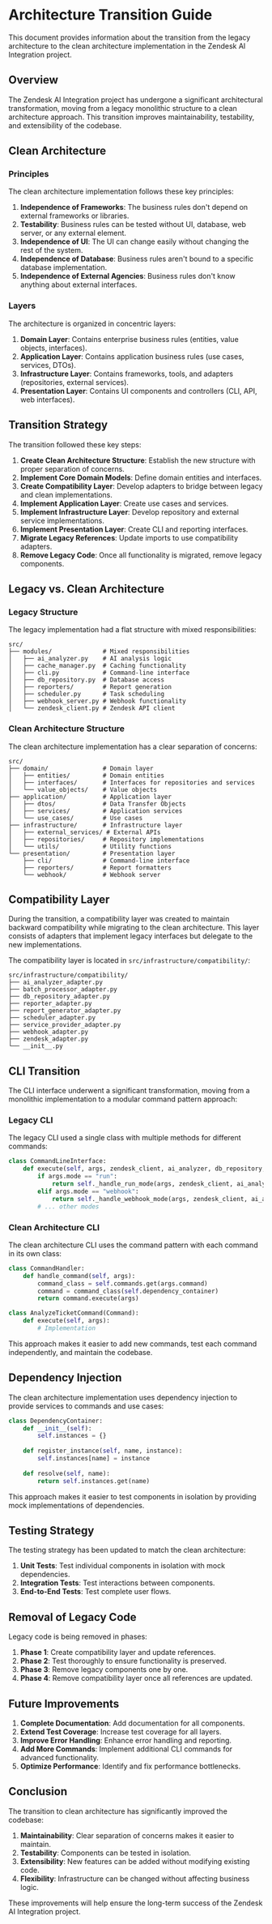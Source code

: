 # Architecture Transition Guide

This document provides information about the transition from the legacy architecture to the clean architecture implementation in the Zendesk AI Integration project.

## Overview

The Zendesk AI Integration project has undergone a significant architectural transformation, moving from a legacy monolithic structure to a clean architecture approach. This transition improves maintainability, testability, and extensibility of the codebase.

## Clean Architecture

### Principles

The clean architecture implementation follows these key principles:

1. **Independence of Frameworks**: The business rules don't depend on external frameworks or libraries.
2. **Testability**: Business rules can be tested without UI, database, web server, or any external element.
3. **Independence of UI**: The UI can change easily without changing the rest of the system.
4. **Independence of Database**: Business rules aren't bound to a specific database implementation.
5. **Independence of External Agencies**: Business rules don't know anything about external interfaces.

### Layers

The architecture is organized in concentric layers:

1. **Domain Layer**: Contains enterprise business rules (entities, value objects, interfaces).
2. **Application Layer**: Contains application business rules (use cases, services, DTOs).
3. **Infrastructure Layer**: Contains frameworks, tools, and adapters (repositories, external services).
4. **Presentation Layer**: Contains UI components and controllers (CLI, API, web interfaces).

## Transition Strategy

The transition followed these key steps:

1. **Create Clean Architecture Structure**: Establish the new structure with proper separation of concerns.
2. **Implement Core Domain Models**: Define domain entities and interfaces.
3. **Create Compatibility Layer**: Develop adapters to bridge between legacy and clean implementations.
4. **Implement Application Layer**: Create use cases and services.
5. **Implement Infrastructure Layer**: Develop repository and external service implementations.
6. **Implement Presentation Layer**: Create CLI and reporting interfaces.
7. **Migrate Legacy References**: Update imports to use compatibility adapters.
8. **Remove Legacy Code**: Once all functionality is migrated, remove legacy components.

## Legacy vs. Clean Architecture

### Legacy Structure

The legacy implementation had a flat structure with mixed responsibilities:

```
src/
├── modules/              # Mixed responsibilities
│   ├── ai_analyzer.py    # AI analysis logic
│   ├── cache_manager.py  # Caching functionality
│   ├── cli.py            # Command-line interface
│   ├── db_repository.py  # Database access
│   ├── reporters/        # Report generation
│   ├── scheduler.py      # Task scheduling
│   ├── webhook_server.py # Webhook functionality
│   └── zendesk_client.py # Zendesk API client
```

### Clean Architecture Structure

The clean architecture implementation has a clear separation of concerns:

```
src/
├── domain/               # Domain layer
│   ├── entities/         # Domain entities
│   ├── interfaces/       # Interfaces for repositories and services
│   └── value_objects/    # Value objects
├── application/          # Application layer
│   ├── dtos/             # Data Transfer Objects
│   ├── services/         # Application services
│   └── use_cases/        # Use cases
├── infrastructure/       # Infrastructure layer
│   ├── external_services/ # External APIs
│   ├── repositories/     # Repository implementations
│   └── utils/            # Utility functions
└── presentation/         # Presentation layer
    ├── cli/              # Command-line interface
    ├── reporters/        # Report formatters
    └── webhook/          # Webhook server
```

## Compatibility Layer

During the transition, a compatibility layer was created to maintain backward compatibility while migrating to the clean architecture. This layer consists of adapters that implement legacy interfaces but delegate to the new implementations.

The compatibility layer is located in `src/infrastructure/compatibility/`:

```
src/infrastructure/compatibility/
├── ai_analyzer_adapter.py
├── batch_processor_adapter.py
├── db_repository_adapter.py
├── reporter_adapter.py
├── report_generator_adapter.py
├── scheduler_adapter.py
├── service_provider_adapter.py
├── webhook_adapter.py
├── zendesk_adapter.py
└── __init__.py
```

## CLI Transition

The CLI interface underwent a significant transformation, moving from a monolithic implementation to a modular command pattern approach:

### Legacy CLI

The legacy CLI used a single class with multiple methods for different commands:

```python
class CommandLineInterface:
    def execute(self, args, zendesk_client, ai_analyzer, db_repository, report_modules):
        if args.mode == "run":
            return self._handle_run_mode(args, zendesk_client, ai_analyzer, db_repository)
        elif args.mode == "webhook":
            return self._handle_webhook_mode(args, zendesk_client, ai_analyzer, db_repository)
        # ... other modes
```

### Clean Architecture CLI

The clean architecture CLI uses the command pattern with each command in its own class:

```python
class CommandHandler:
    def handle_command(self, args):
        command_class = self.commands.get(args.command)
        command = command_class(self.dependency_container)
        return command.execute(args)

class AnalyzeTicketCommand(Command):
    def execute(self, args):
        # Implementation
```

This approach makes it easier to add new commands, test each command independently, and maintain the codebase.

## Dependency Injection

The clean architecture implementation uses dependency injection to provide services to commands and use cases:

```python
class DependencyContainer:
    def __init__(self):
        self.instances = {}
    
    def register_instance(self, name, instance):
        self.instances[name] = instance
    
    def resolve(self, name):
        return self.instances.get(name)
```

This approach makes it easier to test components in isolation by providing mock implementations of dependencies.

## Testing Strategy

The testing strategy has been updated to match the clean architecture:

1. **Unit Tests**: Test individual components in isolation with mock dependencies.
2. **Integration Tests**: Test interactions between components.
3. **End-to-End Tests**: Test complete user flows.

## Removal of Legacy Code

Legacy code is being removed in phases:

1. **Phase 1**: Create compatibility layer and update references.
2. **Phase 2**: Test thoroughly to ensure functionality is preserved.
3. **Phase 3**: Remove legacy components one by one.
4. **Phase 4**: Remove compatibility layer once all references are updated.

## Future Improvements

1. **Complete Documentation**: Add documentation for all components.
2. **Extend Test Coverage**: Increase test coverage for all layers.
3. **Improve Error Handling**: Enhance error handling and reporting.
4. **Add More Commands**: Implement additional CLI commands for advanced functionality.
5. **Optimize Performance**: Identify and fix performance bottlenecks.

## Conclusion

The transition to clean architecture has significantly improved the codebase:

1. **Maintainability**: Clear separation of concerns makes it easier to maintain.
2. **Testability**: Components can be tested in isolation.
3. **Extensibility**: New features can be added without modifying existing code.
4. **Flexibility**: Infrastructure can be changed without affecting business logic.

These improvements will help ensure the long-term success of the Zendesk AI Integration project.
